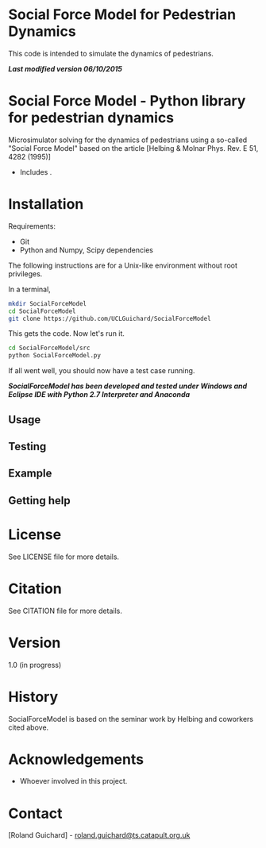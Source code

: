 Social Force Model for Pedestrian Dynamics 
==========================================

This code is intended to simulate the dynamics of pedestrians.

***Last modified version 06/10/2015***

Social Force Model - Python library for pedestrian dynamics
===========================================================

Microsimulator solving for the dynamics of pedestrians using a so-called "Social Force
Model" based on the article [Helbing & Molnar Phys. Rev. E 51, 4282 (1995)]

- Includes .

Installation
============

Requirements:

- Git
- Python and Numpy, Scipy dependencies

The following instructions are for a Unix-like environment without 
root privileges.

In a terminal,

```sh
mkdir SocialForceModel
cd SocialForceModel
git clone https://github.com/UCLGuichard/SocialForceModel
```

This gets the code. Now let's run it.

```sh
cd SocialForceModel/src
python SocialForceModel.py
```

If all went well, you should now have a test case running.

***SocialForceModel has been developed and tested under Windows and Eclipse IDE with Python 2.7 Interpreter and Anaconda***

Usage
-----

Testing
-------

Example
-------

Getting help
------------

License
=======

See LICENSE file for more details.

Citation
========

See CITATION file for more details.

Version
=======

1.0 (in progress)

History
=======

SocialForceModel is based on the seminar work by Helbing and coworkers 
cited above.

Acknowledgements
================

- Whoever involved in this project.

Contact
=======

[Roland Guichard] - <roland.guichard@ts.catapult.org.uk>


